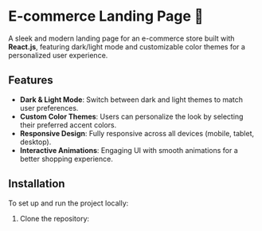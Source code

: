 # E-commerce Landing Page 🛒

A sleek and modern landing page for an e-commerce store built with **React.js**, featuring dark/light mode and customizable color themes for a personalized user experience.

## Features
- **Dark & Light Mode**: Switch between dark and light themes to match user preferences.
- **Custom Color Themes**: Users can personalize the look by selecting their preferred accent colors.
- **Responsive Design**: Fully responsive across all devices (mobile, tablet, desktop).
- **Interactive Animations**: Engaging UI with smooth animations for a better shopping experience.

## Installation
To set up and run the project locally:

1. Clone the repository:
   ```bash
  
  
